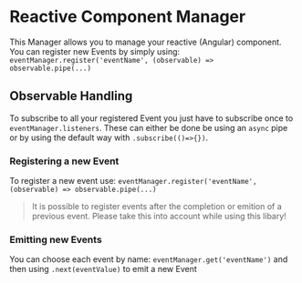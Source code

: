 # Reactive Component Manager
This Manager allows you to manage your reactive (Angular) component. You can register new Events by simply using:
`eventManager.register('eventName', (observable) => observable.pipe(...)`

## Observable Handling
To subscribe to all your registered Event you just have to subscribe once to `eventManager.listeners`. These can either be done be using an `async` pipe or by using the default way with `.subscribe(()=>{})`.

### Registering a new Event
To register a new event use:
`eventManager.register('eventName', (observable) => observable.pipe(...)`
> It is possible to register events after the completion or emition of a previous event. Please take this into account while using this libary!

### Emitting new Events
You can choose each event by name:
`eventManager.get('eventName')`
and then using 
`.next(eventValue)` 
to emit a new Event
